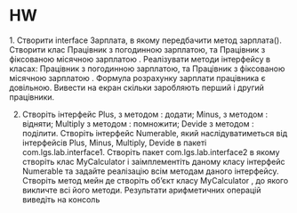 # HW
<p>
1. Створити interface Зарплата, в якому передбачити метод зарплата(). Створити клас
Працівник з погодинною зарплатою, та Працівник з фіксованою місячною зарплатою .
Реалізувати методи інтерфейсу в класах: Працівник з погодинною зарплатою, та
Працівник з фіксованою місячною зарплатою . Формула розрахунку зарплати працівника є
довільною. Вивести на екран скільки заробляють перший і другий працівники.
  
2. Створіть інтерфейс Plus, з методoм : додати; Minus, з методoм : відняти; Multiply з
методoм : помножити; Devide з методoм : поділити. Створіть інтерфейс Numerable, який
наслідуватиметься від інтерфейсів Plus, Minus, Multiply, Devide в пакеті
com.lgs.lab.interface1. Створіть пакет com.lgs.lab.interface2 в якому створіть клас
MyCalculator і заімплементіть даному класу інтерфейс Numerable та задайте реалізацію всім
методам даного інтерфейсу. Створіть метод мейн де створіть об’єкт класу MyCalculator , до
якого викличте всі його методи. Результати арифметичних операцій виведіть на консоль
</p>
